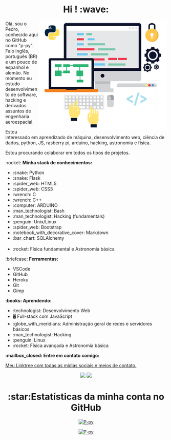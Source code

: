 <h1 align="center"> Hi ! :wave: </h1>

<img src="image.png" min-width="400px" max-width="400px" width="400px" align="right" alt="Image">

<p align="left"> 
Olá, sou o Pedro, conhecido aqui no GitHub como "p-py". Falo inglês, português (BR) e um pouco de espanhol e alemão. No momento eu estudo desenvolvimento de software, hacking e derivados assuntos de engenharia aeroespacial.
</p>
<p align="left">
Estou interessado em aprendizado de máquina, desenvolvimento web, ciência de dados, python, JS, rasberry pi, arduino, hacking, astronomia e física.
</p>
<p align="left">
Estou procurando colaborar em todos os tipos de projetos.
</p>
<p align="left"> :rocket: <strong>Minha stack de conhecimentos:</strong><br>
  <ul>
    <li> :snake: Python </li>
    <li> :snake: Flask </li>
    <li> :spider_web: HTML5 </li>
    <li> :spider_web: CSS3 </li>
    <li> :wrench: C </li>
    <li> :wrench: C++ </li>
    <li> :computer: ARDUINO </li>
    <li> :man_technologist: Bash </li>
    <li> :man_technologist: Hacking (fundamentals) </li>
    <li> :penguin: Unix/Linux </li>
    <li> :spider_web: Bootstrap </li>
    <li> :notebook_with_decorative_cover: Markdown </li>
    <li> :bar_chart: SQLAlchemy </li>
    <br />
    <li> :rocket: Física fundamental e Astronomia básica</li>
  </ul>
</p>

<p align="left"> :briefcase: <strong>Ferramentas:</strong>
  <ul>
    <li> VSCode </li>
    <li> GitHub </li>
    <li> Heroku </li>
    <li> Git </li>
    <li> Gimp </li>
  </ul>
</p>

<p align="left" > <strong> :books: Aprendendo:</strong>
  <ul>
    <li> :technologist: Desenvolvimento Web</li>
    <li> 🖥️ Full-stack com JavaScript</li>
    <li> :globe_with_meridians: Administração geral de redes e servidores básicos</li>
    <li> :man_technologist: Hacking</li>
    <li> :penguin: Linux</li>
    <li> :rocket: Física avançada e Astronomia básica</li>
  </ul>
</p>

<p aling="left"> <strong> :mailbox_closed: Entre em contato comigo: </strong>
  <p><a href="https://linktr.ee/p.py">Meu Linktree com todas as mídias sociais e meios de contato.</a></p>

<p align="center">
  <a href="mailto:pedrosalviano170@gmail.com"><img src="https://img.shields.io/badge/-Gmail-red?style=flat&logo=gmail&logoColor=white"/></a>
  <a href="https://instagram.com/1pedrosalviano/"><img src="https://img.shields.io/badge/-Instagram-008B8B?style=flat&logo=appveyor=&logoColor=white"/></a>
</p>

<h1 align="center">:star:Estatísticas da minha conta no GitHub</h1>
<p align="center">
<a href="https://P-py.github.io" align = "center">
<img aling="center" src = "https://github-readme-stats.vercel.app/api?username=P-py&show_icons=true&theme=slateorange" alt = "P-py" /> 
</a>
</p>
<p align="center">
<a href="https://P-py.github.io" align = "center">
<img aling="center" src="https://github-readme-stats.vercel.app/api/top-langs/?username=P-py&theme=slateorange&langs_count=10" alt = "P-py" /> 
</a>
</p>
